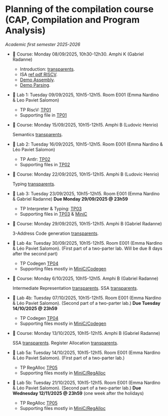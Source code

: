 # Planning of the compilation course (CAP, Compilation and Program Analysis)
_Academic first semester 2025-2026_

- :book: Course: Monday 08/09/2025, 10h30-12h30. Amphi K (Gabriel Radanne)

  * Introduction: [transparents](course/cap_cours01_intro.pdf).
  * ISA [ref pdf RISCV](course/riscv_isa.pdf).
  * [Demo Assembly](course/demo20.s).
  * [Demo Parsing](course/ANTLRExamples.tar.xz).

- :hammer: Lab 1: Tuesday 09/09/2025, 10h15-12h15. Room E001 (Emma Nardino & Leo Paviet Salomon)

  * TP RiscV: [TP01](TP01/tp1.pdf)
  * Supporting file in [TP01](TP01/riscv)

- :book: Course: Monday 15/09/2025, 10h15-12h15. Amphi B (Ludovic Henrio)

  Semantics [transparents](course/CAP_Semantics.pdf).

- :hammer: Lab 2: Tuesday 16/09/2025, 10h15-12h15. Room E001 (Emma Nardino & Léo Paviet Salomon)

  * TP Antlr: [TP02](TP02/tp2.pdf)
  * Supporting files in [TP02](TP02/)

- :book: Course: Monday 22/09/2025, 10h15-12h15. Amphi B (Ludovic Henrio)

  Typing [transparents](course/CAP_Typing.pdf).

- :hammer: Lab 3: Tuesday 23/09/2025, 10h15-12h15. Room E001 (Emma Nardino & Gabriel Radanne)
  **Due Monday 29/09/2025 @ 23h59**

  * TP Interpreter & Typing: [TP03](TP03/tp3.pdf)
  * Supporting files in [TP03](TP03/) & [MiniC](MiniC/TypingAndInterpret/)

- :book: Course: Monday 29/09/2025, 10h15-12h15. Amphi B (Gabriel Radanne)

  3-Address Code generation [transparents](course/cap_cours04_3ad_codegen.pdf).

- :hammer: Lab 4a: Tuesday 30/09/2025, 10h15-12h15. Room E001 (Emma Nardino & Léo Paviet Salomon).
  (First part of a two-parter lab. Will be due 8 days after the second part)
  
  * TP Codegen [TP04](Codegen/tp4a.pdf)
  * Supporting files mostly in [MiniC/Codegen](MiniC/CodeGen/)

- :book: Course: Monday 6/10/2025, 10h15-12h15. Amphi B (Gabriel Radanne)

  Intermediate Representation [transparents](course/cap_cours05_irs.pdf).
  SSA [transparents](course/cap_cours06_ssa.pdf).

- :hammer: Lab 4b: Tuesday 07/10/2025, 10h15-12h15. Room E001 (Emma Nardino & Léo Paviet Salomon).
  (Second part of a two-parter lab.)
  **Due Tuesday 14/10/2025 @ 23h59**

  * TP Codegen [TP04](Codegen/tp4b.pdf)
  * Supporting files mostly in [MiniC/Codegen](MiniC/CodeGen/)

- :book: Course: Monday 13/10/2025, 10h15-12h15. Amphi B (Gabriel Radanne)

  SSA [transparents](course/cap_cours06_ssa.pdf).
  Register Allocation [transparents](course/cap_cours07_regalloc.pdf).

- :hammer: Lab 5a: Tuesday 14/10/2025, 10h15-12h15. Room E001 (Emma Nardino & Léo Paviet Salomon).
  (First part of a two-parter lab.)

  * TP RegAlloc [TP05](RegAlloc/tp5a.pdf)
  * Supporting files mostly in [MiniC/RegAlloc](MiniC/RegAlloc/)

- :hammer: Lab 5b: Tuesday 21/10/2025, 10h15-12h15. Room E001 (Emma Nardino & Léo Paviet Salomon).
  (Second part of a two-parter lab.)
  **Due Wednesday 12/11/2025 @ 23h59** (one week after the holidays)

  * TP RegAlloc [TP05](RegAlloc/tp5b.pdf)
  * Supporting files mostly in [MiniC/RegAlloc](MiniC/RegAlloc/)
